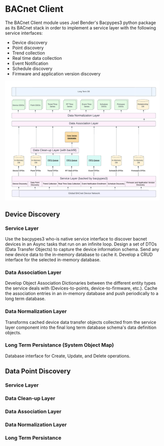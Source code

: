 # BACnet Client
The BACnet Client module uses Joel Bender's Bacpypes3 python package as its BACnet stack in order to implement a service layer with the following service interfaces:<br>
- Device discovery
- Point discovery
- Trend collection
- Real time data collection
- Event Notification
- Schedule discovery
- Firmware and application version discovery

![bacnet-client](docs/res/BACnetClient.png)

## Device Discovery
### Service Layer
Use the bacpypes3 who-is native service interface to discover bacnet devices in an Async tasks that run on an infinite loop. Design a set of DTOs (Data Transfer Objects) to capture the device information schema. Send any new device data to the in-memory database to cache it. Develop a CRUD interface for the selected in-memory database.

### Data Association Layer
Develop Object Association Dictionaries between the different entity types the service deals with (Devices-to-points, device-to-firmware, etc.). Cache the association entries in an in-memory database and push periodically to a long term database.
### Data Normalization Layer
Transforms cached device data transfer objects collected from the service layer component into the final long term database schema's data definition objects.
### Long Term Persistance (System Object Map)
Database interface for Create, Update, and Delete operations.

## Data Point Discovery
### Service Layer
### Data Clean-up Layer
### Data Association Layer
### Data Normalization Layer
### Long Term Persistance

